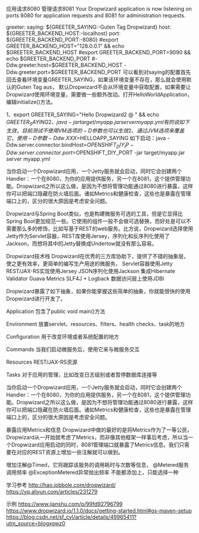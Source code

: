 应用请求8080
管理请求8081
Your Dropwizard application is now listening on ports 8080 for application requests and 8081 for administration requests.



greeter:
  saying: ${GREETER_SAYING:-Guten Tag Dropwizard}
  host: ${GREETER_BACKEND_HOST:-localhost}
  port: ${GREETER_BACKEND_PORT:-8080}
  #export GREETER_BACKEND_HOST="128.0.0.1" && echo $GREETER_BACKEND_HOST
  #export GREETER_BACKEND_PORT=9090 && echo $GREETER_BACKEND_PORT  
  #-Ddw.greeter.host=$GREETER_BACKEND_HOST -Ddw.greeter.port=$GREETER_BACKEND_PORT
可以看到对saying的配置首先回去查看环境变量GREETER_SAYING，如果该环境变量不存在，那么就会使用默认的Guten Tag aus，
默认Dropwizard不会从环境变量中获取配置，如果需要让Dropwizard使用环境变量，需要做一些额外改动。打开HelloWorldApplication，编辑initialize()方法。

1、export GREETER_SAYING="Hello Dropwizard2 @ " && echo $GREETER_SAYING
2、java -jar target/myapp.jar server myapp.yml
有的说如下生效，目前测试不使用VM选项的-D参数也可以生效
2、通过JVM选项来覆盖它，使用-D参数-Ddw.XXX=$HELLOAPP_SAYING
如下启动：java -Ddw.server.connector.bindHost=$OPENSHIFT_DIY_IP -Ddw.server.connector.port=$OPENSHIFT_DIY_PORT -jar target/myapp.jar server myapp.yml



当你启动一个Dropwizard应用，一个Jetty服务就会启动，同时它会创建两个Handler：一个在8080，为你的应用提供服务，另一个在8081，这个提供管理功能。Dropwizard之所以这么做，是因为不想将管理功能通过8080进行暴露，这样你可以把端口隐藏在防火墙后面。诸如Metrics和健康检查，这些也是暴露在管理端口上的，区分的很大原因是考虑安全问题。


Dropwizard与Spring Boot类似，也是构建微服务可选的工具，但是它显得比Spring Boot更加规范一些。它使用的组件一般不会做可选替换，而好处是可以不需要那么多的修饰，比如写基于REST的web服务。比方说，Dropwizard选择使用Jetty作为Servlet容器，REST库使用Jersey，序列化和反序列化使用了Jackson，而想将其中的Jetty替换成Undertow就没有那么容易。


Dropwizard技术栈
Dropwizard在优秀的三方库协助下，提供了不错的抽象层，使之更有效率，更简单的编写生产用途的微服务。
Servlet容器使用Jetty
REST/JAX-RS实现使用Jersey
JSON序列化使用Jackson
集成Hibernate Validator
Guava
Metrics
SLF4J + Logback
数据访问层上使用JDBI


Dropwizard暴露了如下抽象，如果你能掌握这些简单的抽象，你就能很快的使用Dropwizard进行开发了。

Application
包含了public void main()方法

Environment
放置servlet、resources、filters、health checks、task的地方

Configuration
用于改变环境或者系统配置的地方

Commands
当我们启动微服务后，使用它来与微服务交互

Resources
REST/JAX-RS资源

Tasks
对于应用的管理，比如改变日志级别或者暂停数据库连接等



当你启动一个Dropwizard应用，一个Jetty服务就会启动，同时它会创建两个Handler：一个在8080，为你的应用提供服务，另一个在8081，这个提供管理功能。Dropwizard之所以这么做，是因为不想将管理功能通过8080进行暴露，这样你可以把端口隐藏在防火墙后面。诸如Metrics和健康检查，这些也是暴露在管理端口上的，区分的很大原因是考虑安全问题。


暴露应用Metrics和信息
    Dropwizard中做的最好的是将Metrics作为了一等公民，Dropwizard从一开始就考虑了Metrics，而非像其他框架一样事后考虑，所以当一个Dropwizard应用启动的同时，8081管理端口就暴露了Metrics信息。我们只需要在对应的REST资源上增加一些注解就可以做到。

增加注解@Timed，它将跟踪该服务的调用耗时与次数等信息，
@Metered服务调用频率
@ExceptionMetered异常抛出频率
不能都添加上，只能选择一种



学习参考
http://hao.jobbole.com/dropwizard/
https://yq.aliyun.com/articles/231279


示例
https://www.jianshu.com/p/99fd92796799
https://www.dropwizard.io/1.1.0/docs/getting-started.html#gs-maven-setup
https://blog.csdn.net/sf_cyl/article/details/49965411?utm_source=blogxgwz0



